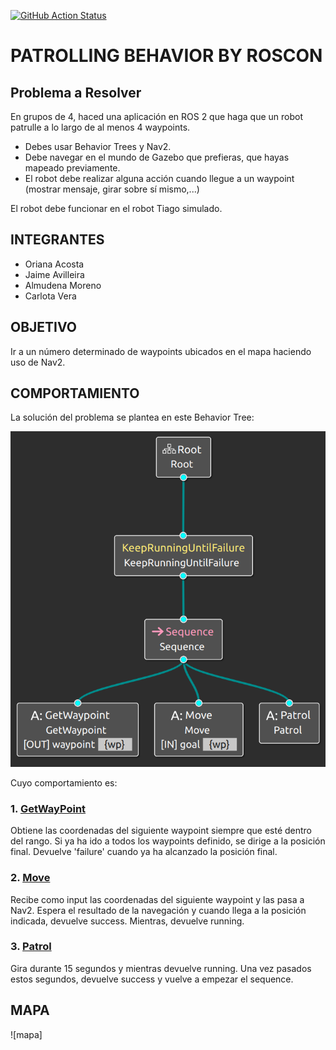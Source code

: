 [![GitHub Action
Status](https://github.com/IntelligentRoboticsLabs/ros2_planning_system/workflows/master/badge.svg)](https://github.com/Docencia-fmrico/patrolling-roscon)

# PATROLLING BEHAVIOR BY ROSCON

## Problema a Resolver

En grupos de 4, haced una aplicación en ROS 2 que haga que un robot patrulle a lo largo de al menos 4 waypoints.

* Debes usar Behavior Trees y Nav2.
* Debe navegar en el mundo de Gazebo que prefieras, que hayas mapeado previamente.
* El robot debe realizar alguna acción cuando llegue a un waypoint (mostrar mensaje, girar sobre sí mismo,...)

El robot debe funcionar en el robot Tiago simulado.

## INTEGRANTES

* Oriana Acosta
* Jaime Avilleira
* Almudena Moreno
* Carlota Vera

## OBJETIVO

Ir a un número determinado de waypoints ubicados en el mapa haciendo uso de Nav2.

## COMPORTAMIENTO

La solución del problema se plantea en este Behavior Tree:

  ![árbol](https://github.com/Docencia-fmrico/patrolling-roscon/blob/main/BT.png)

Cuyo comportamiento es:

### 1.  [GetWayPoint](https://github.com/Docencia-fmrico/patrolling-roscon/blob/main/patrolling_bt/src/patrolling_bt/GetWaypoint.cpp)

Obtiene las coordenadas del siguiente waypoint siempre que esté dentro del rango. Si ya ha ido a todos los waypoints definido, se dirige a la posición final. Devuelve 'failure' cuando ya ha alcanzado la posición final.

### 2. [Move](https://github.com/Docencia-fmrico/patrolling-roscon/blob/main/patrolling_bt/src/patrolling_bt/Move.cpp)

Recibe como input las coordenadas del siguiente waypoint y las pasa a Nav2. Espera el resultado de la navegación y cuando llega a la posición indicada, devuelve success. Mientras, devuelve running.

### 3. [Patrol](https://github.com/Docencia-fmrico/patrolling-roscon/blob/main/patrolling_bt/src/patrolling_bt/Patrol.cpp)

Gira durante 15 segundos y mientras devuelve running. Una vez pasados estos segundos, devuelve success y vuelve a empezar el sequence. 

## MAPA

![mapa]
